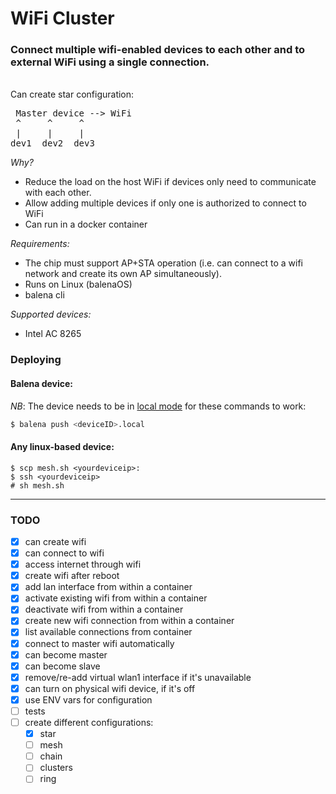 # WiFi Cluster

### Connect multiple wifi-enabled devices to each other and to external WiFi using a single connection.

<br>
Can create star configuration:

<pre>
 Master device --> WiFi
 ^     ^     ^
 |     |     |
dev1  dev2  dev3
</pre>

_Why?_
- Reduce the load on the host WiFi if devices only need to communicate with each other.
- Allow adding multiple devices if only one is authorized to connect to WiFi
- Can run in a docker container

_Requirements:_
 - The chip must support AP+STA operation (i.e. can connect to a wifi network and create its own AP simultaneously).
 - Runs on Linux (balenaOS)
 - balena cli

_Supported devices:_
- Intel AC 8265

### Deploying

#### Balena device:

*NB*: The device needs to be in [local mode](https://www.balena.io/docs/learn/develop/local-mode/) for these commands to work:

```bash
$ balena push <deviceID>.local
```

#### Any linux-based device:
```
$ scp mesh.sh <yourdeviceip>:
$ ssh <yourdeviceip>
# sh mesh.sh
```
---

### TODO
- [x] can create wifi 
- [x] can connect to wifi
- [x] access internet through wifi
- [x] create wifi after reboot
- [x] add lan interface from within a container
- [x] activate existing wifi from within a container
- [x] deactivate wifi from within a container
- [x] create new wifi connection from within a container
- [x] list available connections from container
- [x] connect to master wifi automatically
- [x] can become master
- [x] can become slave
- [x] remove/re-add virtual wlan1 interface if it's unavailable
- [x] can turn on physical wifi device, if it's off
- [x] use ENV vars for configuration
- [ ] tests
- [ ] create different configurations: 
    - [x] star
    - [ ] mesh
    - [ ] chain
    - [ ] clusters
    - [ ] ring
